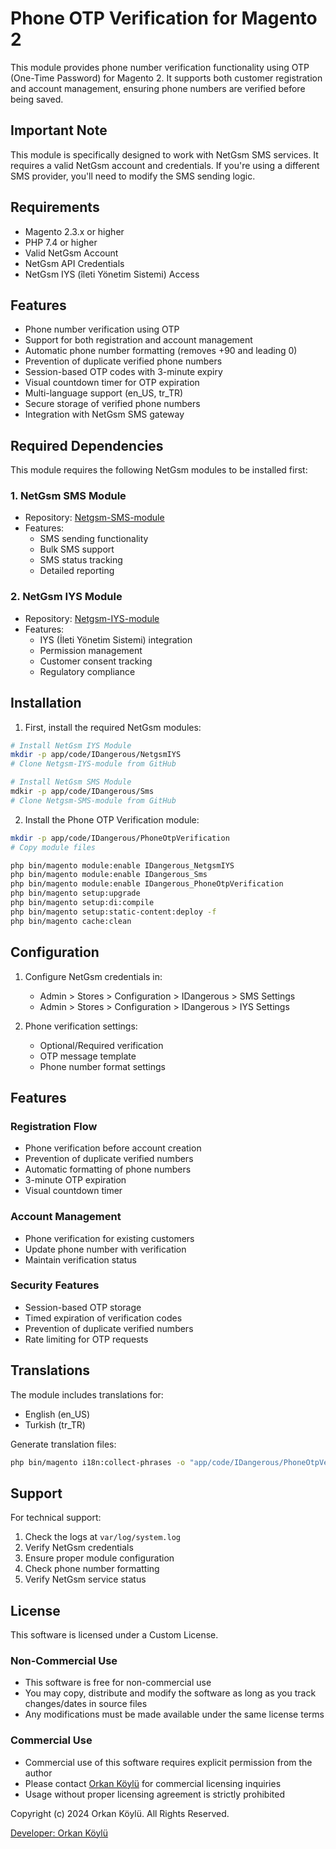 # Phone OTP Verification for Magento 2

This module provides phone number verification functionality using OTP (One-Time Password) for Magento 2. It supports both customer registration and account management, ensuring phone numbers are verified before being saved.

## Important Note

This module is specifically designed to work with NetGsm SMS services. It requires a valid NetGsm account and credentials. If you're using a different SMS provider, you'll need to modify the SMS sending logic.

## Requirements

* Magento 2.3.x or higher
* PHP 7.4 or higher
* Valid NetGsm Account
* NetGsm API Credentials
* NetGsm IYS (îleti Yönetim Sistemi) Access

## Features

* Phone number verification using OTP
* Support for both registration and account management
* Automatic phone number formatting (removes +90 and leading 0)
* Prevention of duplicate verified phone numbers
* Session-based OTP codes with 3-minute expiry
* Visual countdown timer for OTP expiration
* Multi-language support (en_US, tr_TR)
* Secure storage of verified phone numbers
* Integration with NetGsm SMS gateway

## Required Dependencies

This module requires the following NetGsm modules to be installed first:

### 1. NetGsm SMS Module
* Repository: [Netgsm-SMS-module](https://github.com/orkank/Netgsm-SMS-module)
* Features:
  * SMS sending functionality
  * Bulk SMS support
  * SMS status tracking
  * Detailed reporting

### 2. NetGsm IYS Module
* Repository: [Netgsm-IYS-module](https://github.com/orkank/Netgsm-IYS-module)
* Features:
  * IYS (İleti Yönetim Sistemi) integration
  * Permission management
  * Customer consent tracking
  * Regulatory compliance

## Installation

1. First, install the required NetGsm modules:

```bash
# Install NetGsm IYS Module
mkdir -p app/code/IDangerous/NetgsmIYS
# Clone Netgsm-IYS-module from GitHub

# Install NetGsm SMS Module
mdkir -p app/code/IDangerous/Sms
# Clone Netgsm-SMS-module from GitHub
```

2. Install the Phone OTP Verification module:

```bash
mkdir -p app/code/IDangerous/PhoneOtpVerification
# Copy module files

php bin/magento module:enable IDangerous_NetgsmIYS
php bin/magento module:enable IDangerous_Sms
php bin/magento module:enable IDangerous_PhoneOtpVerification
php bin/magento setup:upgrade
php bin/magento setup:di:compile
php bin/magento setup:static-content:deploy -f
php bin/magento cache:clean
```

## Configuration

1. Configure NetGsm credentials in:
   * Admin > Stores > Configuration > IDangerous > SMS Settings
   * Admin > Stores > Configuration > IDangerous > IYS Settings

2. Phone verification settings:
   * Optional/Required verification
   * OTP message template
   * Phone number format settings

## Features

### Registration Flow
* Phone verification before account creation
* Prevention of duplicate verified numbers
* Automatic formatting of phone numbers
* 3-minute OTP expiration
* Visual countdown timer

### Account Management
* Phone verification for existing customers
* Update phone number with verification
* Maintain verification status

### Security Features
* Session-based OTP storage
* Timed expiration of verification codes
* Prevention of duplicate verified numbers
* Rate limiting for OTP requests

## Translations

The module includes translations for:
* English (en_US)
* Turkish (tr_TR)

Generate translation files:
```bash
php bin/magento i18n:collect-phrases -o "app/code/IDangerous/PhoneOtpVerification/i18n/dictionary.csv" app/code/IDangerous/PhoneOtpVerification
```

## Support

For technical support:
1. Check the logs at `var/log/system.log`
2. Verify NetGsm credentials
3. Ensure proper module configuration
4. Check phone number formatting
5. Verify NetGsm service status

## License

This software is licensed under a Custom License.

### Non-Commercial Use
- This software is free for non-commercial use
- You may copy, distribute and modify the software as long as you track changes/dates in source files
- Any modifications must be made available under the same license terms

### Commercial Use
- Commercial use of this software requires explicit permission from the author
- Please contact [Orkan Köylü](orkan.koylu@gmail.com) for commercial licensing inquiries
- Usage without proper licensing agreement is strictly prohibited

Copyright (c) 2024 Orkan Köylü. All Rights Reserved.

[Developer: Orkan Köylü](orkan.koylu@gmail.com)